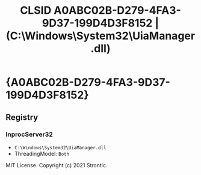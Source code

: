 ﻿---
title: "CLSID A0ABC02B-D279-4FA3-9D37-199D4D3F8152 | (C:\\Windows\\System32\\UiaManager.dll)"
excerpt: What is COM-Object CLSID A0ABC02B-D279-4FA3-9D37-199D4D3F8152?
---

# {A0ABC02B-D279-4FA3-9D37-199D4D3F8152}


## Registry


### InprocServer32

* `C:\Windows\System32\UiaManager.dll`
* ThreadingModel: `Both`

MIT License. Copyright (c) 2021 Strontic.


